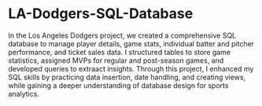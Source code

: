 # LA-Dodgers-SQL-Database
In the Los Angeles Dodgers project, we created a comprehensive SQL database to manage player details, game stats, individual batter and pitcher performance, and ticket sales data. I structured tables to store game statistics, assigned MVPs for regular and post-season games, and developed queries to extraact insights. Through this project, I enhanced my SQL skills by practicing data insertion, date handling, and creating views, while gaining a deeper understanding of database design for sports analytics.

